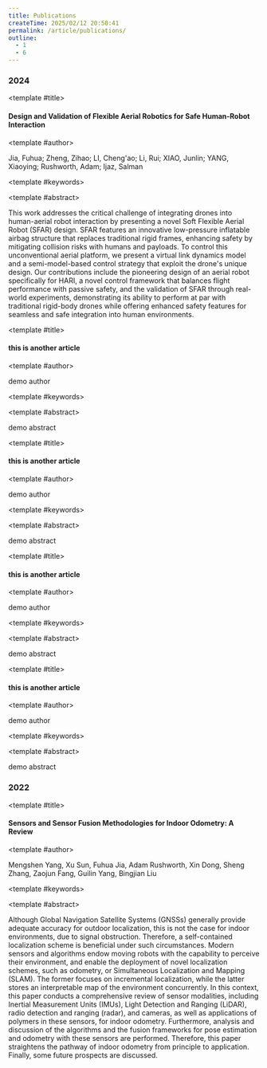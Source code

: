```yaml
---
title: Publications
createTime: 2025/02/12 20:50:41
permalink: /article/publications/
outline:
  - 1
  - 6
---
```


### 2024

<Publication doi="https://doi.org/10.1109/IROS58592.2024.10801991">

<template #title>

#### Design and Validation of Flexible Aerial Robotics for Safe Human-Robot Interaction

</template>

<template #author>

Jia, Fuhua; Zheng, Zihao; LI, Cheng'ao; Li, Rui; XIAO, Junlin; YANG, Xiaoying; Rushworth, Adam; Ijaz, Salman

</template>

<template #keywords>

<Badge type="info" text="Safety in HRI" />
<Badge type="info" text="Robot Safety" />
<Badge type="info" text="Aerial Systems: Mechanics and Control" />

</template>

<template #abstract>

This work addresses the critical challenge of integrating drones into human-aerial robot interaction by presenting a novel Soft Flexible Aerial Robot (SFAR) design. SFAR features an innovative low-pressure inflatable airbag structure that replaces traditional rigid frames, enhancing safety by mitigating collision risks with humans and payloads. To control this unconventional aerial platform, we present a virtual link dynamics model and a semi-model-based control strategy that exploit the drone's unique design. Our contributions include the pioneering design of an aerial robot specifically for HARI, a novel control framework that balances flight performance with passive safety, and the validation of SFAR through real-world experiments, demonstrating its ability to perform at par with traditional rigid-body drones while offering enhanced safety features for seamless and safe integration into human environments.

</template>

</publication>

<Publication doi="https://doi.org/demo">

<template #title>

#### this is another article

</template>

<template #author>

demo author

</template>

<template #keywords>

<Badge type="info" text="demo" />

</template>

<template #abstract>

demo abstract

</template>

</publication>

<Publication doi="https://doi.org/demo">

<template #title>

#### this is another article

</template>

<template #author>

demo author

</template>

<template #keywords>

<Badge type="info" text="demo" />

</template>

<template #abstract>

demo abstract

</template>

</publication>
<Publication doi="https://doi.org/demo">

<template #title>

#### this is another article

</template>

<template #author>

demo author

</template>

<template #keywords>

<Badge type="info" text="demo" />

</template>

<template #abstract>

demo abstract

</template>

</publication>
<Publication doi="https://doi.org/demo">

<template #title>

#### this is another article

</template>

<template #author>

demo author

</template>

<template #keywords>

<Badge type="info" text="demo" />

</template>

<template #abstract>

demo abstract

</template>

</publication>



### 2022
<Publication doi="https://doi.org/10.3390/polym14102019">

<template #title>

#### Sensors and Sensor Fusion Methodologies for Indoor Odometry: A Review

</template>

<template #author>

Mengshen Yang, Xu Sun, Fuhua Jia, Adam Rushworth, Xin Dong, Sheng Zhang, Zaojun Fang, Guilin Yang, Bingjian Liu

</template>

<template #keywords>

<Badge type="info" text="IMU" />
<Badge type="info" text="LiDAR" />
<Badge type="info" text="SLAM" />
<Badge type="info" text="camera" />
<Badge type="info" text="odometry" />
<Badge type="info" text="polymeric sensor" />
<Badge type="info" text="radar" />
<Badge type="info" text="self-contained localization" />
<Badge type="info" text="sensor fusion" />
<Badge type="info" text="state estimation" />

</template>

<template #abstract>

Although Global Navigation Satellite Systems (GNSSs) generally provide adequate accuracy for outdoor localization, this is not the case for indoor environments, due to signal obstruction. Therefore, a self-contained localization scheme is beneficial under such circumstances. Modern sensors and algorithms endow moving robots with the capability to perceive their environment, and enable the deployment of novel localization schemes, such as odometry, or Simultaneous Localization and Mapping (SLAM). The former focuses on incremental localization, while the latter stores an interpretable map of the environment concurrently. In this context, this paper conducts a comprehensive review of sensor modalities, including Inertial Measurement Units (IMUs), Light Detection and Ranging (LiDAR), radio detection and ranging (radar), and cameras, as well as applications of polymers in these sensors, for indoor odometry. Furthermore, analysis and discussion of the algorithms and the fusion frameworks for pose estimation and odometry with these sensors are performed. Therefore, this paper straightens the pathway of indoor odometry from principle to application. Finally, some future prospects are discussed.
</template>

</publication>